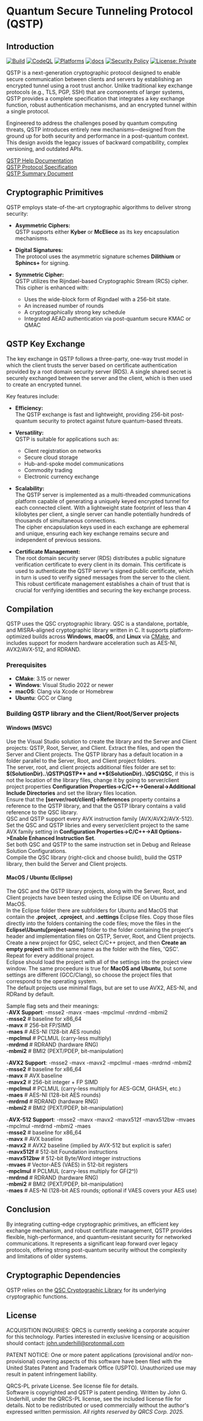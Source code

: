 # Quantum Secure Tunneling Protocol (QSTP)

## Introduction

[![Build](https://github.com/QRCS-CORP/QSTP/actions/workflows/build.yml/badge.svg?branch=main)](https://github.com/QRCS-CORP/QSTP/actions/workflows/build.yml)
[![CodeQL](https://github.com/QRCS-CORP/QSTP/actions/workflows/codeql-analysis.yml/badge.svg)](https://github.com/QRCS-CORP/QSTP/actions/workflows/codeql-analysis.yml)
[![Platforms](https://img.shields.io/badge/platforms-Linux%20|%20macOS%20|%20Windows-blue)](#)
[![docs](https://img.shields.io/badge/docs-online-brightgreen)](https://qrcs-corp.github.io/QSTP/)
[![Security Policy](https://img.shields.io/badge/security-policy-blue)](https://github.com/QRCS-CORP/QSTP/security/policy)
[![License: Private](https://img.shields.io/badge/License-Private-blue.svg)](https://github.com/QRCS-CORP/QSTP/blob/main/QRCS-PL%20License.txt)  

QSTP is a next-generation cryptographic protocol designed to enable secure communication between clients and servers by establishing an encrypted tunnel using a root trust anchor. Unlike traditional key exchange protocols (e.g., TLS, PGP, SSH) that are components of larger systems, QSTP provides a complete specification that integrates a key exchange function, robust authentication mechanisms, and an encrypted tunnel within a single protocol.

Engineered to address the challenges posed by quantum computing threats, QSTP introduces entirely new mechanisms—designed from the ground up for both security and performance in a post-quantum context. This design avoids the legacy issues of backward compatibility, complex versioning, and outdated APIs.

[QSTP Help Documentation](https://qrcs-corp.github.io/QSTP/)  
[QSTP Protocol Specification](https://qrcs-corp.github.io/QSTP/pdf/QSTP_Specification.pdf)  
[QSTP Summary Document](https://qrcs-corp.github.io/QSTP/pdf/QSTP_Summary.pdf)  

## Cryptographic Primitives

QSTP employs state-of-the-art cryptographic algorithms to deliver strong security:

- **Asymmetric Ciphers:**  
  QSTP supports either **Kyber** or **McEliece** as its key encapsulation mechanisms.

- **Digital Signatures:**  
  The protocol uses the asymmetric signature schemes **Dilithium** or **Sphincs+** for signing.

- **Symmetric Cipher:**  
  QSTP utilizes the Rijndael-based Cryptographic Stream (RCS) cipher. This cipher is enhanced with:
  - Uses the wide-block form of Rigndael with a 256-bit state.
  - An increased number of rounds
  - A cryptographically strong key schedule
  - Integrated AEAD authentication via post-quantum secure KMAC or QMAC

## QSTP Key Exchange

The key exchange in QSTP follows a three-party, one-way trust model in which the client trusts the server based on certificate authentication provided by a root domain security server (RDS). A single shared secret is securely exchanged between the server and the client, which is then used to create an encrypted tunnel.

Key features include:

- **Efficiency:**  
  The QSTP exchange is fast and lightweight, providing 256-bit post-quantum security to protect against future quantum-based threats.

- **Versatility:**  
  QSTP is suitable for applications such as:
  - Client registration on networks
  - Secure cloud storage
  - Hub-and-spoke model communications
  - Commodity trading
  - Electronic currency exchange

- **Scalability:**  
  The QSTP server is implemented as a multi-threaded communications platform capable of generating a uniquely keyed encrypted tunnel for each connected client. With a lightweight state footprint of less than 4 kilobytes per client, a single server can handle potentially hundreds of thousands of simultaneous connections.  
  The cipher encapsulation keys used in each exchange are ephemeral and unique, ensuring each key exchange remains secure and independent of previous sessions.

- **Certificate Management:**  
  The root domain security server (RDS) distributes a public signature verification certificate to every client in its domain. This certificate is used to authenticate the QSTP server's signed public certificate, which in turn is used to verify signed messages from the server to the client. This robust certificate management establishes a chain of trust that is crucial for verifying identities and securing the key exchange process.

## Compilation

QSTP uses the QSC cryptographic library. QSC is a standalone, portable, and MISRA-aligned cryptographic library written in C. It supports platform-optimized builds across **Windows**, **macOS**, and **Linux** via [CMake](https://cmake.org/), and includes support for modern hardware acceleration such as AES-NI, AVX2/AVX-512, and RDRAND.

### Prerequisites

- **CMake**: 3.15 or newer
- **Windows**: Visual Studio 2022 or newer
- **macOS**: Clang via Xcode or Homebrew
- **Ubuntu**: GCC or Clang  

### Building QSTP library and the Client/Root/Server projects

#### Windows (MSVC)

Use the Visual Studio solution to create the library and the Server and Client projects: QSTP, Root, Server, and Client.
Extract the files, and open the Server and Client projects. The QSTP library has a default location in a folder parallel to the Server, Root, and Client project folders.  
The server, root, and client projects additional files folder are set to: **$(SolutionDir)..\QSTP\QSTP** and **$(SolutionDir)..\QSC\QSC**, if this is not the location of the library files, change it by going to server/client project properties **Configuration Properties->C/C++->General->Additional Include Directories** and set the library files location.  
Ensure that the **[server/root/client]->References** property contains a reference to the QSTP library, and that the QSTP library contains a valid reference to the QSC library.  
QSC and QSTP support every AVX instruction family (AVX/AVX2/AVX-512).  
Set the QSC and QSTP libries and every server/client project to the same AVX family setting in **Configuration Properties->C/C++->All Options->Enable Enhanced Instruction Set**.  
Set both QSC and QSTP to the same instruction set in Debug and Release Solution Configurations.  
Compile the QSC library (right-click and choose build), build the QSTP library, then build the Server and Client projects.

#### MacOS / Ubuntu (Eclipse)

The QSC and the QSTP library projects, along with the Server, Root, and Client projects have been tested using the Eclipse IDE on Ubuntu and MacOS.  
In the Eclipse folder there are subfolders for Ubuntu and MacOS that contain the **.project**, **.cproject**, and **.settings** Eclipse files.  Copy those files directly into the folders containing the code files; move the files in the **Eclipse\Ubuntu\[project-name]** folder to the folder containing the project's header and implementation files on QSTP, Server, Root, and Client projects.  
Create a new project for QSC, select C/C++ project, and then **Create an empty project** with the same name as the folder with the files, 'QSC'. Repeat for every additional project.  
Eclipse should load the project with all of the settings into the project view window. The same proceedure is true for **MacOS and Ubuntu**, but some settings are different (GCC/Clang), so choose the project files that correspond to the operating system.  
The default projects use minimal flags, but are set to use AVX2, AES-NI, and RDRand by default.

Sample flag sets and their meanings:  
-**AVX Support**: -msse2 -mavx -maes -mpclmul -mrdrnd -mbmi2  
-**msse2**        # baseline for x86_64  
-**mavx**         # 256-bit FP/SIMD  
-**maes**         # AES-NI (128-bit AES rounds)  
-**mpclmul**      # PCLMUL (carry-less multiply)  
-**mrdrnd**       # RDRAND (hardware RNG)  
-**mbmi2**        # BMI2 (PEXT/PDEP, bit-manipulation)  

-**AVX2 Support**: -msse2 -mavx -mavx2 -mpclmul -maes -mrdrnd -mbmi2  
-**msse2**        # baseline for x86_64  
-**mavx**         # AVX baseline  
-**mavx2**        # 256-bit integer + FP SIMD  
-**mpclmul**      # PCLMUL (carry-less multiply for AES-GCM, GHASH, etc.)  
-**maes**         # AES-NI (128-bit AES rounds)  
-**mrdrnd**       # RDRAND (hardware RNG)  
-**mbmi2**        # BMI2 (PEXT/PDEP, bit-manipulation)  

-**AVX-512 Support**: -msse2 -mavx -mavx2 -mavx512f -mavx512bw -mvaes -mpclmul -mrdrnd -mbmi2 -maes  
-**msse2**        # baseline for x86_64  
-**mavx**         # AVX baseline  
-**mavx2**        # AVX2 baseline (implied by AVX-512 but explicit is safer)  
-**mavx512f**     # 512-bit Foundation instructions  
-**mavx512bw**    # 512-bit Byte/Word integer instructions  
-**mvaes**        # Vector-AES (VAES) in 512-bit registers  
-**mpclmul**      # PCLMUL (carry-less multiply for GF(2ⁿ))  
-**mrdrnd**       # RDRAND (hardware RNG)  
-**mbmi2**        # BMI2 (PEXT/PDEP, bit-manipulation)  
-**maes**         # AES-NI (128-bit AES rounds; optional if VAES covers your AES use)  


## Conclusion

By integrating cutting-edge cryptographic primitives, an efficient key exchange mechanism, and robust certificate management, QSTP provides flexible, high-performance, and quantum-resistant security for networked communications. It represents a significant leap forward over legacy protocols, offering strong post-quantum security without the complexity and limitations of older systems.

## Cryptographic Dependencies

QSTP relies on the [QSC Cryptographic Library](https://github.com/QRCS-CORP/QSC) for its underlying cryptographic functions.

## License

ACQUISITION INQUIRIES:
QRCS is currently seeking a corporate acquirer for this technology.
Parties interested in exclusive licensing or acquisition should contact:
john.underhill@protonmail.com  

PATENT NOTICE:
One or more patent applications (provisional and/or non-provisional) covering aspects of this software have been filed with the United States Patent and 
Trademark Office (USPTO). Unauthorized use may result in patent infringement liability.  

QRCS-PL private License. See license file for details.  
Software is copyrighted and QSTP is patent pending.
Written by John G. Underhill, under the QRCS-PL license, see the included license file for details. 
Not to be redistributed or used commercially without the author's expressed written permission. 
_All rights reserved by QRCS Corp. 2025._

